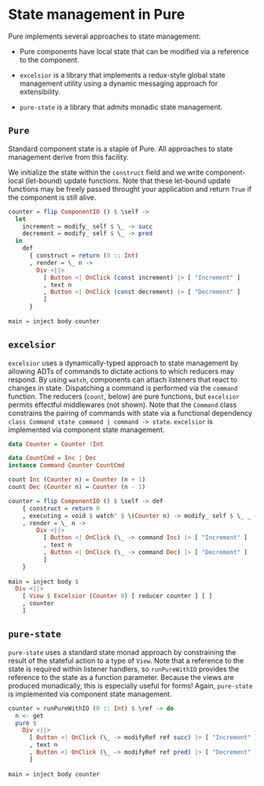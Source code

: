 # State management in Pure

Pure implements several approaches to state management:

* Pure components have local state that can be modified via a reference to the component.

* `excelsior` is a library that implements a redux-style global state management utility using a dynamic messaging approach for extensibility.

* `pure-state` is a library that admits monadic state management.

## `Pure`

Standard component state is a staple of Pure. All approaches to state management derive from this facility.

We initialize the state within the `construct` field and we write component-local (let-bound) update functions. Note that these let-bound update functions may be freely passed throught your application and return `True` if the component is still alive.

```haskell
counter = flip ComponentIO () $ \self -> 
  let
    increment = modify_ self $ \_ -> succ 
    decrement = modify_ self $ \_ -> pred
  in
    def
      { construct = return (0 :: Int)
      , render = \_ n -> 
        Div <||>
          [ Button <| OnClick (const increment) |> [ "Increment" ]
          , text n
          , Button <| OnClick (const decrement) |> [ "Decrement" ]
          ]
      }
      
main = inject body counter
```

## `excelsior`

`excelsior` uses a dynamically-typed approach to state management by allowing ADTs of commands to dictate actions to which reducers may respond. By using `watch`, components can attach listeners that react to changes in state. Dispatching a command is performed via the `command` function. The reducers (`count`, below) are pure functions, but `excelsior` permits effectful middlewares (not shown). Note that the `Command` class constrains the pairing of commands with state via a functional dependency `class Command state command | command -> state`. `excelsior` is implemented via component state management.

```haskell
data Counter = Counter !Int

data CountCmd = Inc | Dec
instance Command Counter CountCmd

count Inc (Counter n) = Counter (n + 1)
count Dec (Counter n) = Counter (n - 1)

counter = flip ComponentIO () $ \self -> def
    { construct = return 0
    , executing = void $ watch' $ \(Counter n) -> modify_ self $ \_ _ -> n
    , render = \_ n -> 
        Div <||> 
          [ Button <| OnClick (\_ -> command Inc) |> [ "Increment" ]
          , text n
          , Button <| OnClick (\_ -> command Dec) |> [ "Decrement" ]
          ]
    }
    
main = inject body $ 
  Div <||>
    [ View $ Excelsior (Counter 0) [ reducer counter ] [ ]
    , counter
    ]
```

## `pure-state`

`pure-state` uses a standard state monad approach by constraining the result of the stateful action to a type of `View`. Note that a reference to the state is required within listener handlers, so `runPureWithIO` provides the reference to the state as a function parameter. Because the views are produced monadically, this is especially useful for forms! Again, `pure-state` is implemented via component state management.

```haskell
counter = runPureWithIO (0 :: Int) $ \ref -> do
  n <- get
  pure $
    Div <||> 
      [ Button <| OnClick (\_ -> modifyRef ref succ) |> [ "Increment" ]
      , text n
      , Button <| OnClick (\_ -> modifyRef ref pred) |> [ "Decrement" ]
      ]
      
main = inject body counter
```
